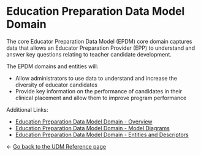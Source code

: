 # Education Preparation Data Model Domain

The core Educator Preparation Data Model (EPDM) core domain captures data that allows an Educator Preparation Provider (EPP) to understand and answer key questions relating to teacher candidate development.

The EPDM domains and entities will:

* Allow administrators to use data to understand and increase the diversity of educator candidates
* Provide key information on the performance of candidates in their clinical placement and allow them to improve program performance

Additional Links:

* [Education Preparation Data Model Domain - Overview](./overview.md)
* [Education Preparation Data Model Domain - Model Diagrams](./model-diagrams.md)
* [Education Preparation Data Model Domain - Entities and Descriptors](./entities-references-and-descriptors.md)

← [Go back to the UDM Reference page](../readme.md)
